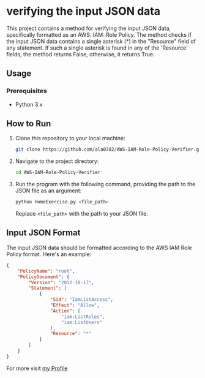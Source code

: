 # verifying the input JSON data

This project contains a method for verifying the input JSON data, specifically formatted as an AWS::IAM::Role Policy. The method checks if the input JSON data contains a single asterisk (\*) in the "Resource" field of any statement. If such a single asterisk is found in any of the 'Resource' fields, the method returns False, otherwise, it returns True.

## Usage

### Prerequisites

- Python 3.x

## How to Run

1. Clone this repository to your local machine:

    ```bash
    git clone https://github.com/ala0702/AWS-IAM-Role-Policy-Verifier.git
    ```
    
    

2. Navigate to the project directory:

    ```bash
    cd AWS-IAM-Role-Policy-Verifier
    ```

3. Run the program with the following command, providing the path to the JSON file as an argument:

    ```bash
    python HomeExercise.py <file_path>
    ```

    Replace `<file_path>` with the path to your JSON file.

## Input JSON Format

The input JSON data should be formatted according to the AWS IAM Role Policy format. Here's an example:

```json
{
    "PolicyName": "root",
    "PolicyDocument": {
        "Version": "2012-10-17",
        "Statement": [
            {
                "Sid": "IamListAccess",
                "Effect": "Allow",
                "Action": [
                    "iam:ListRoles",
                    "iam:ListUsers"
                ],
                "Resource": "*"
            }
        ]
    }
}
```
For more visit [my Profile](https://github.com/ala0702)
